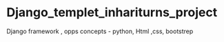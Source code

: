 # Django_templet_inhariturns_project
Django framework , opps concepts - python, Html ,css, bootstrep   
